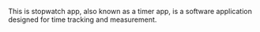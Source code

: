 This is stopwatch app, also known as a timer app, is a software application designed for time tracking and measurement.